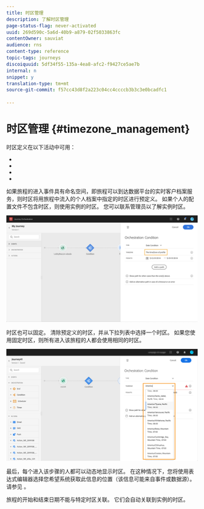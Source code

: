 ```yaml
---
title: 时区管理
description: 了解时区管理
page-status-flag: never-activated
uuid: 269d590c-5a6d-40b9-a879-02f5033863fc
contentOwner: sauviat
audience: rns
content-type: reference
topic-tags: journeys
discoiquuid: 5df34f55-135a-4ea8-afc2-f9427ce5ae7b
internal: n
snippet: y
translation-type: tm+mt
source-git-commit: f57cc43d8f2a223c04cc4ccccb3b3c3e0bcadfc1

---
```




# 时区管理 {#timezone_management}

时区定义在以下活动中可用：

* [](../building-journeys/condition-activity.md#time_condition)
* [](../building-journeys/condition-activity.md#date_condition)
* [](../building-journeys/wait-activity.md#custom)
* [](../building-journeys/wait-activity.md#fixed_date)

如果旅程的进入事件具有命名空间，即旅程可以到达数据平台的实时客户档案服务，则时区将用旅程中流入的个人档案中指定的时区进行预定义。 如果个人的配置文件不包含时区，则使用实例的时区。 您可以联系管理员以了解实例时区。

![](../assets/journey73.png)

时区也可以固定。 清除预定义的时区，并从下拉列表中选择一个时区。 如果您使用固定时区，则所有进入该旅程的人都会使用相同的时区。

![](../assets/journey72.png)

最后，每个进入该步骤的人都可以动态地显示时区。 在这种情况下，您将使用表达式编辑器选择您希望系统获取此信息的位置（该信息可能来自事件或数据源）。 请参见 [](../expression/expressionadvanced.md)。


旅程的开始和结束日期不能与特定时区关联。 它们会自动关联到实例的时区。
